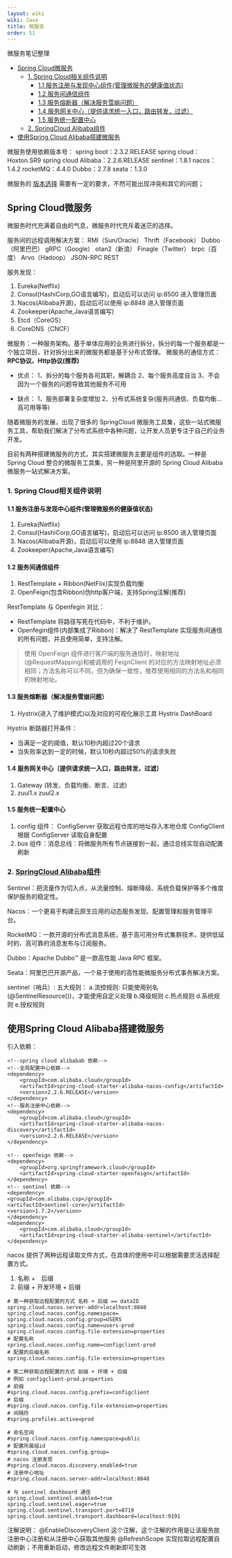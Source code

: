 ```yaml
---
layout: wiki
wiki: Java
title: 微服务
order: 51
---
```


微服务笔记整理

<!-- more -->

<!-- @import "[TOC]" {cmd="toc" depthFrom=2 depthTo=6 orderedList=true} -->

<!-- code_chunk_output -->

- [Spring Cloud微服务](#spring-cloud微服务)
  - [1. Spring Cloud相关组件说明](#1-spring-cloud相关组件说明)
    - [1.1 服务注册与发现中心组件(管理微服务的健康值状态)](#11-服务注册与发现中心组件管理微服务的健康值状态)
    - [1.2 服务间通信组件](#12-服务间通信组件)
    - [1.3 服务熔断器（解决服务雪崩问题）](#13-服务熔断器解决服务雪崩问题)
    - [1.4 服务网关中心（提供请求统一入口，路由转发，过滤）](#14-服务网关中心提供请求统一入口路由转发过滤)
    - [1.5 服务统一配置中心](#15-服务统一配置中心)
  - [2. SpringCloud Alibaba组件](#2-springcloud-alibaba组件)
- [使用Spring Cloud Alibaba搭建微服务](#使用spring-cloud-alibaba搭建微服务)

<!-- /code_chunk_output -->
微服务使用依赖版本号：
spring boot：2.3.2.RELEASE
spring cloud：Hoxton.SR9
spring cloud Alibaba：2.2.6.RELEASE
sentinel：1.8.1
nacos：1.4.2
rocketMQ：4.4.0
Dubbo：2.7.8
seata：1.3.0

微服务的 [版本选择](https://github.com/alibaba/spring-cloud-alibaba/wiki/%E7%89%88%E6%9C%AC%E8%AF%B4%E6%98%8E) 需要有一定的要求，不然可能出现冲突和其它的问题；

## Spring Cloud微服务

微服务时代充满着自由的气息，微服务时代充斥着迷茫的选择。

服务间的远程调用解决方案：
RMI（Sun/Oracle）
Thrift（Facebook）
Dubbo（阿里巴巴）
gRPC（Google）
otan2（新浪）
Finagle（Twitter）
brpc（百度）
Arvo（Hadoop）
JSON-RPC
REST

服务发现：

1. Eureka(Netflix)
2. Consul(HashiCorp,GO语言编写)，启动后可以访问 ip:8500 进入管理页面
3. Nacos(Alibaba开源)，启动后可以使用 ip:8848 进入管理页面
4. Zookeeper(Apache,Java语言编写)
5. Etcd（CoreOS）
6. CoreDNS（CNCF）

微服务：一种服务架构。基于单体应用的业务进行拆分，拆分的每一个服务都是一个独立项目，针对拆分出来的微服务都是基于分布式管理。
微服务的通信方式：**RPC协议、Http协议(推荐)**

- 优点：
    1、拆分的每个服务各司其职，解耦合
    2、每个服务高度自治
    3、不会因为一个服务的问题导致其他服务不可用

- 缺点：
    1、服务部署复杂度增加
    2、分布式系统复杂(服务间通信、负载均衡...高可用等等)

随着微服务的发展，出现了很多的 SpringCloud 微服务工具集，这些一站式微服务工具，帮助我们解决了分布式系统中各种问题，让开发人员更专注于自己的业务开发。

目前有两种搭建微服务的方式，其实搭建微服务主要是组件的选取。一种是 Spring Cloud 整合的微服务工具集，另一种是阿里开源的 Spring Cloud Alibaba 微服务一站式解决方案。

### 1. Spring Cloud相关组件说明

#### 1.1 服务注册与发现中心组件(管理微服务的健康值状态)

1. Eureka(Netflix)
2. Consul(HashiCorp,GO语言编写)，启动后可以访问 ip:8500 进入管理页面
3. Nacos(Alibaba开源)，启动后可以使用 ip:8848 进入管理页面
4. Zookeeper(Apache,Java语言编写)

#### 1.2 服务间通信组件

1. RestTemplate + Ribbon(NetFlix)实现负载均衡
2. OpenFeign(包含Ribbon)伪http客户端，支持Spring注解(推荐)

RestTemplate 与 Openfegin 对比：

- RestTemplate 将路径写死在代码中，不利于维护。
- Openfegin组件(内部集成了Ribbon)：解决了 RestTemplate 实现服务间通信的所有问题，并且使用简单，支持注解。

> 使用 OpenFeign 组件进行客户端的服务通信时，映射地址(@RequestMapping)和被调用的 FeignClient 的对应的方法映射地址必须相同；方法名称可以不同，但为确保一致性，推荐使用相同的方法名和相同的映射地址。

#### 1.3 服务熔断器（解决服务雪崩问题）

1. Hystrix(进入了维护模式)以及对应的可视化展示工具 Hystrix DashBoard

Hystrix 断路器打开条件：

- 当满足一定的阈值，默认10秒内超过20个请求
- 当失败率达到一定的时候，默认10秒内超过50%的请求失败

#### 1.4 服务网关中心（提供请求统一入口，路由转发，过滤）

1. Gateway (转发、负载均衡、断言、过滤)
2. zuul1.x zuul2.x

#### 1.5 服务统一配置中心

1. config 组件：
    ConfigServer 获取远程仓库的地址存入本地仓库
    ConfigClient 根据 ConfigServer 读取自身配置
2. bus 组件：消息总线：将微服务所有节点链接到一起，通过总线实现自动配置刷新

### 2. [SpringCloud Alibaba组件](https://github.com/alibaba/spring-cloud-alibaba/blob/2.2.x/README-zh.md)

Sentinel：把流量作为切入点，从流量控制、熔断降级、系统负载保护等多个维度保护服务的稳定性。

Nacos：一个更易于构建云原生应用的动态服务发现、配置管理和服务管理平台。

RocketMQ：一款开源的分布式消息系统，基于高可用分布式集群技术，提供低延时的、高可靠的消息发布与订阅服务。

Dubbo：Apache Dubbo™ 是一款高性能 Java RPC 框架。

Seata：阿里巴巴开源产品，一个易于使用的高性能微服务分布式事务解决方案。

sentinel（哨兵）:
五大规则：
    a.流控规则: 只能使用别名(@SentinelResource())，才能使用自定义处理
    b.降级规则
    c.热点规则
    d.系统规则
    e.授权规则

## 使用Spring Cloud Alibaba搭建微服务

引入依赖：

```xml{.line-numbers}
<!--spring cloud alibabab 依赖-->
<!--全局配置中心依赖-->
<dependency>
    <groupId>com.alibaba.cloud</groupId>
    <artifactId>spring-cloud-starter-alibaba-nacos-config</artifactId>
    <version>2.2.6.RELEASE</version>
</dependency>
<!--服务注册中心依赖-->
<dependency>
    <groupId>com.alibaba.cloud</groupId>
    <artifactId>spring-cloud-starter-alibaba-nacos-discovery</artifactId>
    <version>2.2.6.RELEASE</version>
</dependency>

<!-- openfeign 依赖-->
<dependency>
    <groupId>org.springframework.cloud</groupId>
    <artifactId>spring-cloud-starter-openfeign</artifactId>
</dependency>
<!-- sentinel 依赖-->
<dependency>
<groupId>com.alibaba.csp</groupId>
<artifactId>sentinel-core</artifactId>
<version>1.7.2</version>
</dependency>
<dependency>
    <groupId>com.alibaba.cloud</groupId>
    <artifactId>spring-cloud-starter-alibaba-sentinel</artifactId>
</dependency>
```

nacos 提供了两种远程读取文件方式，在具体的使用中可以根据需要灵活选择配置方式。

1. 名称 +　后缀
2. 前缀 + 开发环境 + 后缀

```properties{.line-numbers}
# 第一种获取远程配置的方式 名称 + 后缀 == dataID
spring.cloud.nacos.server-addr=localhost:8848
spring.cloud.nacos.config.namespace=
spring.cloud.nacos.config.group=USERS
spring.cloud.nacos.config.name=users-prod
spring.cloud.nacos.config.file-extension=properties
# 配置名称
spring.cloud.nacos.config.name=configclient-prod
# 配置的后缀名称
spring.cloud.nacos.config.file-extension=properties

# 第二种获取远程配置的方式 前缀 + 环境 + 后缀
# 例如 configclient-prod.properties
# 前缀
#spring.cloud.nacos.config.prefix=configclient
# 后缀
#spring.cloud.nacos.config.file-extension=properties
# 间隔符
#spring.profiles.active=prod

# 命名空间
#spring.cloud.nacos.config.namespace=public
# 配置所属组id
#spring.cloud.nacos.config.group=
# nacos 注册发现
#spring.cloud.nacos.discovery.enabled=true
# 注册中心地址
#spring.cloud.nacos.server-addr=localhost:8848

# 与 sentinel dashboard 通信
spring.cloud.sentinel.enabled=true
spring.cloud.sentinel.eager=true
spring.cloud.sentinel.transport.port=8719
spring.cloud.sentinel.transport.dashboard=localhost:9191
```

注解说明：
@EnableDiscoveryClient
这个注解，这个注解的作用是让该服务放注册中心注册和从注册中心获取其他服务
@RefreshScope
实现拉取远程配置自动刷新；不用重新启动，修改远程文件刷新即可生效
